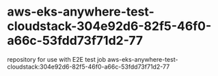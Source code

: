 # aws-eks-anywhere-test-cloudstack-304e92d6-82f5-46f0-a66c-53fdd73f71d2-77
repository for use with E2E test job aws-eks-anywhere-test-cloudstack:304e92d6-82f5-46f0-a66c-53fdd73f71d2-77
